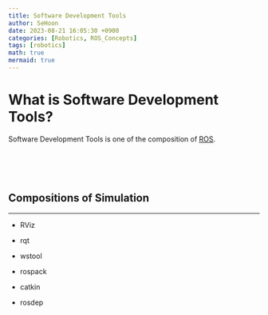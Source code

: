 ```yaml
---
title: Software Development Tools
author: SeHoon
date: 2023-08-21 16:05:30 +0900
categories: [Robotics, ROS_Concepts]
tags: [robotics]
math: true
mermaid: true
---
```


# What is Software Development Tools?

Software Development Tools is one of the composition of [ROS](https://csh970605.github.io/posts/ROS/).<br>
<br><br><br><br>

## Compositions of Simulation
---

+ RViz

+ rqt

+ wstool

+ rospack

+ catkin

+ rosdep

